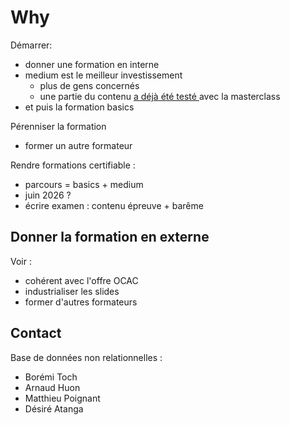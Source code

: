 # Why

Démarrer:
- donner une formation en interne
- medium est le meilleur investissement 
   - plus de gens concernés
   - une partie du contenu [a déjà été testé ]() avec la masterclass
- et puis la formation basics

Pérenniser la formation
- former un autre formateur

Rendre formations certifiable :
- parcours = basics  + medium 
- juin 2026 ?
- écrire examen : contenu épreuve + barême

## Donner la formation en externe

Voir :
- cohérent avec l'offre OCAC
- industrialiser les slides
- former d'autres formateurs
 
## Contact

Base de données non relationnelles :
- Borémi Toch
- Arnaud Huon
- Matthieu Poignant
- Désiré Atanga